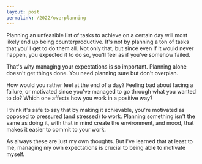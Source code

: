 ```yaml
---
layout: post
permalink: /2022/overplanning
---
```

Planning an unfeasible list of tasks to achieve on a certain day will most likely end up being counterproductive.
It's not by planning a ton of tasks that you'll get to do them all.
Not only that, but since even if it would never happen, you expected it to do so, you'll feel as if you've somehow failed.

That's why managing your expectations is so important.
Planning alone doesn't get things done.
You need planning sure but don't overplan.

How would you rather feel at the end of a day?
Feeling bad about facing a failure, or motivated since you've managed to go through what you wanted to do?
Which one affects how you work in a positive way?

I think it's safe to say that by making it achievable, you're motivated as opposed to pressured (and stressed) to work.
Planning something isn't the same as doing it, with that in mind create the environment, and mood, that makes it easier to commit to your work.

As always these are just my own thoughts.
But I've learned that at least to me, managing my own expectations is crucial to being able to motivate myself.